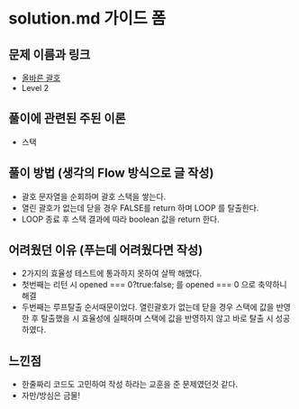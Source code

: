 # solution.md 가이드 폼

## 문제 이름과 링크

- [올바른 괄호](https://school.programmers.co.kr/learn/courses/30/lessons/12909)
- Level 2

## 풀이에 관련된 주된 이론

- 스택

## 풀이 방법 (생각의 Flow 방식으로 글 작성)

- 괄호 문자열을 순회하며 괄호 스택을 쌓는다.
- 열린 괄호가 없는데 닫을 경우 FALSE를 return 하며 LOOP 를 탈출한다.
- LOOP 종료 후 스택 결과에 따라 boolean 값을 return 한다.

## 어려웠던 이유 (푸는데 어려웠다면 작성)

- 2가지의 효율성 테스트에 통과하지 못하여 살짝 해맸다.
- 첫번째는 리턴 시 opened === 0?true:false; 를 opened === 0 으로 축약하니 해결
- 두번째는 루프탈출 순서때문이었다.
  열린괄호가 없는데 닫을 경우 스택에 값을 반영한 후 탈출했을 시 효율성에 실패하며
  스택에 값을 반영하지 않고 바로 탈출 시 성공하였다.

## 느낀점

- 한줄짜리 코드도 고민하여 작성 하라는 교훈을 준 문제였던것 같다.
- 자만/방심은 금물!
